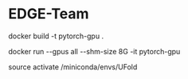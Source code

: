 # EDGE-Team

docker build -t pytorch-gpu .

docker run --gpus all --shm-size 8G -it pytorch-gpu

source activate /miniconda/envs/UFold